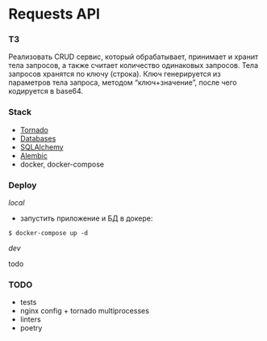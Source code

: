 # Requests API

### ТЗ
Реализовать CRUD сервис, который обрабатывает, принимает и
хранит тела запросов, а также считает количество одинаковых запросов. Тела
запросов хранятся по ключу (строка).
Ключ генерируется из параметров тела запроса, методом “ключ+значение”, после
чего кодируется в base64.

### Stack

- [Tornado]
- [Databases]
- [SQLAlchemy]
- [Alembic]
- docker, docker-compose

### Deploy
*local*
- запустить приложение и БД в докере:
```shell
$ docker-compose up -d
```

*dev*

todo

### TODO
 - tests
 - nginx config + tornado multiprocesses
 - linters
 - poetry

[Alembic]: https://alembic.sqlalchemy.org/en/latest/
[psycopg2]: https://www.psycopg.org/
[Databases]: https://github.com/encode/databases
[asyncpg]: https://github.com/MagicStack/asyncpg
[aiopg]: https://github.com/aio-libs/aiopg
[aiosqlite]: https://github.com/omnilib/aiosqlite
[Tornado]: https://github.com/tornadoweb/tornado
[SQLAlchemy]: https://docs.sqlalchemy.org/en/latest/core/
